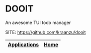 # DOOIT

 An awesome TUI todo manager

 SITE: https://github.com/kraanzu/dooit

 | [Applications](https://portable-linux-apps.github.io/apps.html) | [Home](https://portable-linux-apps.github.io)
 | --- | --- |
